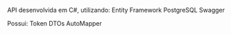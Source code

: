 API desenvolvida em C#, utilizando:
Entity Framework
PostgreSQL
Swagger

Possui:
Token
DTOs
AutoMapper
